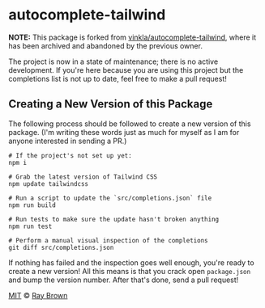 # autocomplete-tailwind

__NOTE:__ This package is forked from [vinkla/autocomplete-tailwind](https://github.com/vinkla/autocomplete-tailwind), where it has been archived and abandoned by the previous owner.

The project is now in a state of maintenance; there is no active development. If you're here because you are using this project but the completions list is not up to date, feel free to make a pull request!

## Creating a New Version of this Package

The following process should be followed to create a new version of this package. (I'm writing these words just as much for myself as I am for anyone interested in sending a PR.)

```shell
# If the project's not set up yet:
npm i

# Grab the latest version of Tailwind CSS
npm update tailwindcss

# Run a script to update the `src/completions.json` file
npm run build

# Run tests to make sure the update hasn't broken anything
npm run test

# Perform a manual visual inspection of the completions
git diff src/completions.json
```

If nothing has failed and the inspection goes well enough, you're ready to create a new version! All this means is that you crack open `package.json` and bump the version number. After that's done, send a pull request!

[MIT](LICENSE) © [Ray Brown](https://raybrown.co)
